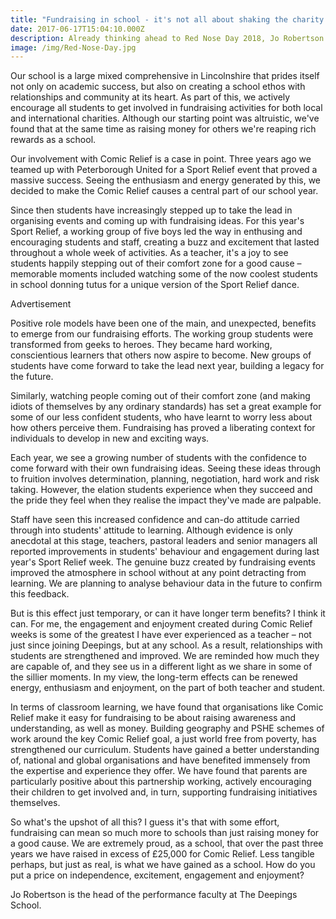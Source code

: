 ```yaml
---
title: "Fundraising in school - it's not all about shaking the charity can"
date: 2017-06-17T15:04:10.000Z
description: Already thinking ahead to Red Nose Day 2018, Jo Robertson explains how Comic Relief had a powerful effect on her students' behaviour and learning
image: /img/Red-Nose-Day.jpg
---
```


Our school is a large mixed comprehensive in Lincolnshire that prides itself not only on academic success, but also on creating a school ethos with relationships and community at its heart. As part of this, we actively encourage all students to get involved in fundraising activities for both local and international charities. Although our starting point was altruistic, we've found that at the same time as raising money for others we're reaping rich rewards as a school.

Our involvement with Comic Relief is a case in point. Three years ago we teamed up with Peterborough United for a Sport Relief event that proved a massive success. Seeing the enthusiasm and energy generated by this, we decided to make the Comic Relief causes a central part of our school year.

Since then students have increasingly stepped up to take the lead in organising events and coming up with fundraising ideas. For this year's Sport Relief, a working group of five boys led the way in enthusing and encouraging students and staff, creating a buzz and excitement that lasted throughout a whole week of activities. As a teacher, it's a joy to see students happily stepping out of their comfort zone for a good cause – memorable moments included watching some of the now coolest students in school donning tutus for a unique version of the Sport Relief dance.

Advertisement

Positive role models have been one of the main, and unexpected, benefits to emerge from our fundraising efforts. The working group students were transformed from geeks to heroes. They became hard working, conscientious learners that others now aspire to become. New groups of students have come forward to take the lead next year, building a legacy for the future.

Similarly, watching people coming out of their comfort zone (and making idiots of themselves by any ordinary standards) has set a great example for some of our less confident students, who have learnt to worry less about how others perceive them. Fundraising has proved a liberating context for individuals to develop in new and exciting ways.

Each year, we see a growing number of students with the confidence to come forward with their own fundraising ideas. Seeing these ideas through to fruition involves determination, planning, negotiation, hard work and risk taking. However, the elation students experience when they succeed and the pride they feel when they realise the impact they've made are palpable.

Staff have seen this increased confidence and can-do attitude carried through into students' attitude to learning. Although evidence is only anecdotal at this stage, teachers, pastoral leaders and senior managers all reported improvements in students' behaviour and engagement during last year's Sport Relief week. The genuine buzz created by fundraising events improved the atmosphere in school without at any point detracting from learning. We are planning to analyse behaviour data in the future to confirm this feedback.

But is this effect just temporary, or can it have longer term benefits? I think it can. For me, the engagement and enjoyment created during Comic Relief weeks is some of the greatest I have ever experienced as a teacher – not just since joining Deepings, but at any school. As a result, relationships with students are strengthened and improved. We are reminded how much they are capable of, and they see us in a different light as we share in some of the sillier moments. In my view, the long-term effects can be renewed energy, enthusiasm and enjoyment, on the part of both teacher and student.

In terms of classroom learning, we have found that organisations like Comic Relief make it easy for fundraising to be about raising awareness and understanding, as well as money. Building geography and PSHE schemes of work around the key Comic Relief goal, a just world free from poverty, has strengthened our curriculum. Students have gained a better understanding of, national and global organisations and have benefited immensely from the expertise and experience they offer. We have found that parents are particularly positive about this partnership working, actively encouraging their children to get involved and, in turn, supporting fundraising initiatives themselves.

So what's the upshot of all this? I guess it's that with some effort, fundraising can mean so much more to schools than just raising money for a good cause. We are extremely proud, as a school, that over the past three years we have raised in excess of £25,000 for Comic Relief. Less tangible perhaps, but just as real, is what we have gained as a school. How do you put a price on independence, excitement, engagement and enjoyment?

Jo Robertson is the head of the performance faculty at The Deepings School.

